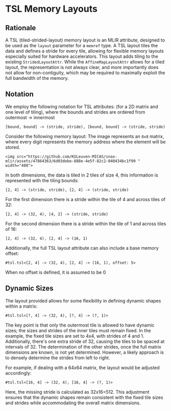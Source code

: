# TSL Memory Layouts

## Rationale

A TSL (tiled-strided-layout) memory layout is an MLIR attribute, designed to be used as the `layout` parameter for a `memref` type. A TSL layout tiles the data and defines a stride for every tile, allowing for flexible memory layouts especially suited for hardware accelerators. This layout adds tiling to the existing `StridedLayoutAttr`. While the `AffineMapLayoutAttr` allows for a tiled layout, the representation is not always clear, and more importantly does not allow for non-contiguity, which may be required to maximally exploit the full bandwidth of the memory.

## Notation

We employ the following notation for TSL attributes: (for a 2D matrix and one level of tiling), where the bounds and strides are ordered from outermost -> innermost

`[bound, bound] -> (stride, stride), [bound, bound] -> (stride, stride)`

Consider the following memory layout:
The image represents an `8x8` matrix, where every digit represents the memory address where the element will be stored.

`<img src="https://github.com/KULeuven-MICAS/snax-mlir/assets/47864363/6d03debe-888e-4e5f-82c2-040434bc1f99 " width="400">`

In both dimensions, the data is tiled in 2 tiles of size 4, this information is represented with the tiling bounds:

`[2, 4] -> (stride, stride), [2, 4] -> (stride, stride)`

For the first dimension there is a stride within the tile of 4 and across tiles of 32:

`[2, 4] -> (32, 4), [4, 2] -> (stride, stride)`

For the second dimension there is a stride within the tile of 1 and across tiles of 16:

`[2, 4] -> (32, 4), [2, 4] -> (16, 1)`

Additionally, the full TSL layout attribute can also include a base memory offset:

`#tsl.tsl<[2, 4] -> (32, 4), [2, 4] -> (16, 1), offset: 5>`

When no offset is defined, it is assumed to be 0

## Dynamic Sizes

The layout provided allows for some flexibility in defining dynamic shapes within a matrix:

`#tsl.tsl<[?, 4] -> (32, 4), [?, 4] -> (?, 1)>`

The key point is that only the outermost tile is allowed to have dynamic sizes; the sizes and strides of the inner tiles must remain fixed. In the example, the fixed tile sizes are set to 4x4, with strides of 4 and 1. Additionally, there's one extra stride of 32, causing the tiles to be spaced at intervals of 32. The determination of the other strides, once the full matrix dimensions are known, is not yet determined. However, a likely approach is to densely determine the strides from left to right.

For example, if dealing with a 64x64 matrix, the layout would be adjusted accordingly:

`#tsl.tsl<[16, 4] -> (32, 4), [16, 4] -> (?, 1)>`

Here, the missing stride is calculated as 32x16=512. This adjustment ensures that the dynamic shapes remain consistent with the fixed tile sizes and strides while accommodating the overall matrix dimensions.
